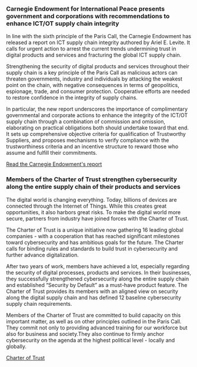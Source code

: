 ### Carnegie Endowment for International Peace presents government and corporations with recommendations to enhance ICT/OT supply chain integrity

In line with the sixth principle of the Paris Call, the Carnegie Endowment has released a report on ICT supply chain integrity authored by Ariel E. Levite. It calls for urgent action to arrest the current trends undermining trust in digital products and services and fracturing the global ICT supply chain.

Strengthening the security of digital products and services throughout their supply chain is a key principle of the Paris Call as malicious actors can threaten governments, industry and individuals by attacking the weakest point on the chain, with negative consequences in terms of geopolitics, espionage, trade, and consumer protection. Cooperative efforts are needed to restore confidence in the integrity of supply chains.

In particular, the new report underscores the importance of complimentary governmental and corporate actions to enhance the integrity of the ICT/OT supply chain through a combination of commission and omission, elaborating on practical obligations both should undertake toward that end. It sets up comprehensive objective criteria for qualification of Trustworthy Suppliers, and proposes mechanisms to verify compliance with the trustworthiness criteria and an incentive structure to reward those who assume and fulfill their commitments. 

[Read the Carnegie Endowment's report](https://carnegieendowment.org/files/Levite_SupplyChain_final.pdf)

### Members of the Charter of Trust strengthen cybersecurity along the entire supply chain of their products and services

The digital world is changing everything. Today, billions of devices are connected through the Internet of Things. While this creates great opportunities, it also harbors great risks. To make the digital world more secure, partners from industry have joined forces with the Charter of Trust.

The Charter of Trust is a unique initiative now gathering 16 leading global companies - with a cooperation that has reached significant milestones toward cybersecurity and has ambitious goals for the future. The Charter calls for binding rules and standards to build trust in cybersecurity and further advance digitalization. 
 
After two years of work, members have achieved a lot, especially regarding the security of digital processes, products and services. In their businesses, they successfully strengthened cybersecurity along the entire supply chain and established “Security by Default” as a must-have product feature. The Charter of Trust provides its members with an aligned view on security along the digital supply chain and has defined 12 baseline cybersecurity supply chain requirements.

Members of the Charter of Trust are committed to build capacity on this important matter, as well as on other principles outlined in the Paris Call. They commit not only to providing advanced training for our workforce but also for business and society.They also continue to firmly anchor cybersecurity on the agenda at the highest political level - locally and globally. 

[Charter of Trust](https://www.charteroftrust.com)
